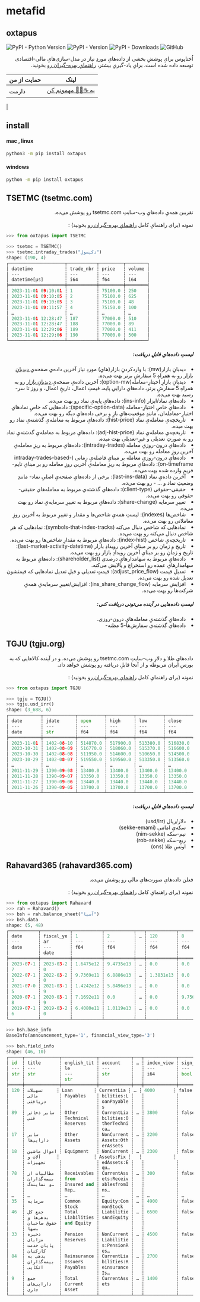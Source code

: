 # metafid
## oxtapus

![PyPI - Python Version](https://img.shields.io/pypi/pyversions/oxtapus)
![PyPI - Version](https://img.shields.io/pypi/v/oxtapus)
![PyPI - Downloads](https://img.shields.io/pypi/dm/oxtapus?logoColor=blue&color=blue)
![GitHub](https://img.shields.io/github/license/yghaderi/oxtapus)

<div dir="rtl">
اُختاپوس برایِ پوششِ بخشی از داده‌هایِ موردِ نیاز در مدل-سازی‌هایِ مالی-اقتصادی توسعه داده شده است.
برایِ یاد-گیریِ بیشتر،
<a href="https://yghaderi.github.io/oxtapus/">
راهنمایِ بهره-گیران
</a>
رو بخونید.
</div>



| حمایت از من | لینک                                             |
|-------------|--------------------------------------------------|
| دارمت       | [یه ☕🧸🍪 مهمونم کن](https://daramet.com/yghaderi) | dir="rtl"
|


## install
#### mac , linux
```bash
python3 -m pip install oxtapus
```
#### windows
```bash
python -m pip install oxtapus
```


## TSETMC (tsetmc.com)

<div dir="rtl">
تقریبن همه‌یِ داده‌هایِ وب-سایتِ tsetmc.com رو پوشش می‌ده.
<br>
<br>
نمونه
(برای راهنمایِ کامل
<a href="https://yghaderi.github.io/oxtapus/">
راهنمایِ بهره-گیران
</a>
رو بخونید)
:
</div>

```python
>>> from oxtapus import TSETMC

>>> tsetmc = TSETMC()
>>> tsetmc.intraday_trades("دکپسول")
shape: (190, 4)
┌─────────────────────┬───────────┬─────────┬────────┐
│ datetime            ┆ trade_nbr ┆ price   ┆ volume │
│ ---                 ┆ ---       ┆ ---     ┆ ---    │
│ datetime[μs]        ┆ i64       ┆ f64     ┆ i64    │
╞═════════════════════╪═══════════╪═════════╪════════╡
│ 2023-11-01 09:10:01 ┆ 1         ┆ 75100.0 ┆ 250    │
│ 2023-11-01 09:10:05 ┆ 2         ┆ 75100.0 ┆ 625    │
│ 2023-11-01 09:10:05 ┆ 3         ┆ 75100.0 ┆ 48     │
│ 2023-11-01 09:11:57 ┆ 4         ┆ 75150.0 ┆ 100    │
│ …                   ┆ …         ┆ …       ┆ …      │
│ 2023-11-01 12:28:47 ┆ 187       ┆ 77000.0 ┆ 510    │
│ 2023-11-01 12:28:47 ┆ 188       ┆ 77000.0 ┆ 89     │
│ 2023-11-01 12:29:06 ┆ 189       ┆ 77000.0 ┆ 411    │
│ 2023-11-01 12:29:06 ┆ 190       ┆ 77000.0 ┆ 500    │
└─────────────────────┴───────────┴─────────┴────────┘
```

<h5 dir="rtl">
لیستِ داده‌هایِ قابلِ دریافت:
</h5>
<div dir="rtl">
<li>
دیدبانِ بازار(mw): با واردکردنِ بازار(هایِ) موردِ نیاز آخرین داده‌یِ صفحه‌یِ
<a href="http://main.tsetmc.com/MarketWatch">ِدیدبانِ بازار</a>
رو به همراهِ 5 سفارشِ برتر بهت می‌ده.
</li>

<li>
دیدبانِ بازارِ اخیتارِ-معامله(option-mw): آخرین داده‌یِ صفحه‌یِ
<a href="http://main.tsetmc.com/MarketWatch">ِدیدبانِ بازار</a>
رو به همراهِ 5 سفارشِ برتر، داده‌هایِ داراییِ پایه، قیمتِ اعمال، تاریخِ اعمال، و روز تا سر-رسید بهت می‌ده.
</li>

<li>
داده‌هایِ نماد/ابزار (ins-info): داده‌هایِ پایه‌یِ نماد رو بهت می‌ده.
</li>

<li>
داده‌هایِ خاصِ اختیارِ-معامله (specific-option-data): داده‌هایی که خاصِ نماد‌هایِ اختیارِ-معامله‌ان، مانندِِ موقعیت‌هایِ بازِ و برخی داده‌هایِ دیگه رو بهت می‌ده.
</li>

<li>
تاریخچه‌یِ معامله‌یِ نماد (hist-price): داده‌هایِ مربوط به معامله‌یِ گذشته‌یِ نماد رو بهت میده.
</li>

<li>
تاریخچه‌یِ معامله‌یِ نماد (adj-hist-price): داده‌هایِ مربوط به معامله‌یِ گذشته‌یِ نماد رو به صورتِ تعدیلی و غیرِ-تعدیلی بهت میده.
</li>

<li>
داده‌هایِ درون-روزیِ معامله (intraday-trades): داده‌هایِ مربوط به ریزِ معامله‌یِ آخرین روزِ معامله رو بهت می‌ده.
</li>

<li>
داده‌هایِ درون-روزیِ معامله بر مبنایِ فاصله‌یِ زمانی (intraday-trades-based-on-timeframe): داده‌هایِ مربوط به ریزِ معامله‌یِ آخرین روزِ معامله رو بر مبنایِ تایم-فریمِ وارده شده بهت می‌ده.
</li>

<li>
آخرین داده‌یِ نماد (last-ins-data): برخی از داده‌هایِ صفحه‌یِ اصلیِ نماد- مانندِ وضعیتِ نماد و ... - رو بهت می‌ده.
</li>

<li>
حقیقی-حقوقی (client-type): داده‌هایِ گذشته‌یِ مربوط به معامله‌هایِ حقیقی-حقوقی رو بهت می‌ده.
</li>

<li>
تغییرِ سرمایه (share-change): داده‌هایِ مربوط به تغییرِ سرمایه‌یِ نماد رو بهت می‌ده.
</li>

<li>
شاخص‌ها (indexes): لیستِ همه‌یِ شاخص‌ها و مقدار و تغییرِ مربوط به آخرین روزِ معاملاتی رو بهت می‌ده.
</li>

<li>
نماد‌هایی که شاخص دنبال‌ می‌کنه (symbols-that-index-tracks): نمادهایی که هر شاخص دنبال می‌کنه رو بهت می‌ده.
</li>

<li>
تاریخچه‌یِ شاخص (index-hist): داده‌هایِ مربوط به مقدارِ شاخص‌ها رو بهت می‌ده.
</li>

<li>
تاریخ و زمانِ رو بر مبنایِ آخرین رویدادِ بازار (last-market-activity-datetime): تاریخ و زمانِ رو بر مبنایِ آخرین رویدادِ بازار رو بهت می‌ده.
</li>
<li>
داده‌هایِ مربوط به سهامدارهایِ درصدی (shareholder_list): داده‌هایِ مربوط به سهامدارهایِ عمده رو استخراج و پالایش می‌کنه.
</li>
<li>
تعدیلِ قیمت (adjust_price_flow): قیمتِ تعدیلی و قبلِ تعدیل نمادهایی که قیمتشون تعدیل شده رو بهت می‌ده.
</li>
<li>
افزایشِ سرمایه (ins_share_change_flow):  افزایش/تغییرِ سرمایه‌یِ همه‌یِ شرکت‌ها رو بهت می‌ده.
</li>
</div>

<h5 dir="rtl">
لیستِ داده‌هایی در آینده می‌تونی دریافت کنی:
</h5>
<div dir="rtl">
<li>
داده‌هایِ گذشته‌یِ معامله‌هایِ درون-روزی.
</li>

<li>
داده‌هایِ گذشته‌یِ سفارش‌ها-5 مظنه-
</li>

</div>

## TGJU (tgju.org)
<div dir="rtl">
داده‌هایِ طلا و دلارِ وب-سایتِ tsetmc.com رو پوشش می‌ده. و در آینده کالاهایی که به بورسِ ایران مربوطه و از آنجا قابلِ دریافته رو پوشش خواهد داد.
<br>
<br>
نمونه (برای راهنمایِ کامل
<a href="https://yghaderi.github.io/oxtapus/">
راهنمایِ بهره-گیران
</a>
رو بخونید)
:
</div>

```python
>>> from oxtapus import TGJU

>>> tgju = TGJU()
>>> tgju.usd_irr()
shape: (3_688, 6)
┌────────────┬────────────┬──────────┬──────────┬──────────┬──────────┐
│ date       ┆ jdate      ┆ open     ┆ high     ┆ low      ┆ close    │
│ ---        ┆ ---        ┆ ---      ┆ ---      ┆ ---      ┆ ---      │
│ date       ┆ str        ┆ f64      ┆ f64      ┆ f64      ┆ f64      │
╞════════════╪════════════╪══════════╪══════════╪══════════╪══════════╡
│ 2023-11-01 ┆ 1402-08-10 ┆ 514870.0 ┆ 517900.0 ┆ 513380.0 ┆ 516830.0 │
│ 2023-10-31 ┆ 1402-08-09 ┆ 516770.0 ┆ 518060.0 ┆ 515370.0 ┆ 516600.0 │
│ 2023-10-30 ┆ 1402-08-08 ┆ 511950.0 ┆ 514600.0 ┆ 510650.0 ┆ 514500.0 │
│ 2023-10-29 ┆ 1402-08-07 ┆ 519550.0 ┆ 519560.0 ┆ 513350.0 ┆ 513560.0 │
│ …          ┆ …          ┆ …        ┆ …        ┆ …        ┆ …        │
│ 2011-11-29 ┆ 1390-09-08 ┆ 13400.0  ┆ 13400.0  ┆ 13400.0  ┆ 13400.0  │
│ 2011-11-28 ┆ 1390-09-07 ┆ 13350.0  ┆ 13350.0  ┆ 13350.0  ┆ 13350.0  │
│ 2011-11-27 ┆ 1390-09-06 ┆ 13440.0  ┆ 13440.0  ┆ 13440.0  ┆ 13440.0  │
│ 2011-11-26 ┆ 1390-09-05 ┆ 13700.0  ┆ 13700.0  ┆ 13700.0  ┆ 13700.0  │
└────────────┴────────────┴──────────┴──────────┴──────────┴──────────┘
```


<h5 dir="rtl">
لیستِ داده‌هایِ قابلِ دریافت:
</h5>
<div dir="rtl">
<li>
دلار/ریال (usd/irr)
</li>

<li>
سکه‌یِ امامی (sekke-emami)
</li>

<li>
نیم-سکه (nim-sekke)
</li>

<li>
ربعِ-سکه (rob-sekke)
</li>

<li>
اونسِ طلا (ons)
</li>

</div>

## Rahavard365 (rahavard365.com)
<div dir="rtl">
فعلن داده‌هایِ صورت‌هایِ مالی رو پوشش می‌ده.
<br>
<br>
نمونه (برای راهنمایِ کامل
<a href="https://yghaderi.github.io/oxtapus/">
راهنمایِ بهره-گیران
</a>
رو بخونید)
:
</div>

```python
>>> from oxtapus import Rahavard
>>> rah = Rahavard()
>>> bsh = rah.balance_sheet("آسیا")
>>> bsh.data
shape: (5, 48)
┌───────────┬───────────┬───────────┬───────────┬───┬───────────┬───────────┬───────────┬──────────┐
│ date      ┆ fiscal_ye ┆ 1         ┆ 2         ┆ … ┆ 120       ┆ 8         ┆ 10        ┆ 25       │
│ ---       ┆ ar        ┆ ---       ┆ ---       ┆   ┆ ---       ┆ ---       ┆ ---       ┆ ---      │
│ date      ┆ ---       ┆ f64       ┆ f64       ┆   ┆ f64       ┆ f64       ┆ f64       ┆ f64      │
│           ┆ date      ┆           ┆           ┆   ┆           ┆           ┆           ┆          │
╞═══════════╪═══════════╪═══════════╪═══════════╪═══╪═══════════╪═══════════╪═══════════╪══════════╡
│ 2023-07-1 ┆ 2023-03-2 ┆ 1.6475e12 ┆ 9.4735e13 ┆ … ┆ 0.0       ┆ 0.0       ┆ 0.0       ┆ 0.0      │
│ 7         ┆ 0         ┆           ┆           ┆   ┆           ┆           ┆           ┆          │
│ 2022-07-1 ┆ 2022-03-2 ┆ 9.7369e11 ┆ 6.8886e13 ┆ … ┆ 1.3831e13 ┆ 0.0       ┆ 0.0       ┆ 0.0      │
│ 3         ┆ 0         ┆           ┆           ┆   ┆           ┆           ┆           ┆          │
│ 2021-07-0 ┆ 2021-03-1 ┆ 1.4242e12 ┆ 5.8496e13 ┆ … ┆ 0.0       ┆ 0.0       ┆ 0.0       ┆ 0.0      │
│ 5         ┆ 9         ┆           ┆           ┆   ┆           ┆           ┆           ┆          │
│ 2020-07-1 ┆ 2020-03-1 ┆ 7.1692e11 ┆ 0.0       ┆ … ┆ 0.0       ┆ 9.7560e11 ┆ 3.2546e13 ┆ 0.0      │
│ 8         ┆ 9         ┆           ┆           ┆   ┆           ┆           ┆           ┆          │
│ 2019-07-1 ┆ 2019-03-2 ┆ 6.4080e11 ┆ 1.0119e13 ┆ … ┆ 0.0       ┆ 0.0       ┆ 9.8519e12 ┆ 1.5801e1 │
│ 6         ┆ 0         ┆           ┆           ┆   ┆           ┆           ┆           ┆ 2        │
└───────────┴───────────┴───────────┴───────────┴───┴───────────┴───────────┴───────────┴──────────┘

>>> bsh.base_info
BaseInfo(announcement_type='1', financial_view_type='3')

>>> bsh.field_info
shape: (46, 10)
┌─────┬─────────────┬─────────────┬────────────┬───┬────────────┬──────────┬──────────┬────────────┐
│ id  ┆ title       ┆ english_tit ┆ account    ┆ … ┆ index_view ┆ sign_neg ┆ sign_pos ┆ neg_nature │
│ --- ┆ ---         ┆ le          ┆ ---        ┆   ┆ ---        ┆ ---      ┆ ---      ┆ ---        │
│ str ┆ str         ┆ ---         ┆ str        ┆   ┆ i64        ┆ bool     ┆ bool     ┆ bool       │
│     ┆             ┆ str         ┆            ┆   ┆            ┆          ┆          ┆            │
╞═════╪═════════════╪═════════════╪════════════╪═══╪════════════╪══════════╪══════════╪════════════╡
│ 120 ┆ تسهیلات     ┆ Loan        ┆ CurrentLia ┆ … ┆ 4000       ┆ false    ┆ false    ┆ false      │
│     ┆ مالی        ┆ Payables    ┆ bilities:L ┆   ┆            ┆          ┆          ┆            │
│     ┆ دریافتی     ┆             ┆ oanPayable ┆   ┆            ┆          ┆          ┆            │
│     ┆             ┆             ┆ s          ┆   ┆            ┆          ┆          ┆            │
│ 89  ┆ سایر ذخائر  ┆ Other       ┆ CurrentLia ┆ … ┆ 3800       ┆ false    ┆ false    ┆ false      │
│     ┆ فنی         ┆ Technical   ┆ bilities:O ┆   ┆            ┆          ┆          ┆            │
│     ┆             ┆ Reserves    ┆ therTechni ┆   ┆            ┆          ┆          ┆            │
│     ┆             ┆             ┆ ca…        ┆   ┆            ┆          ┆          ┆            │
│ 17  ┆ سایر        ┆ Other       ┆ NonCurrent ┆ … ┆ 2200       ┆ false    ┆ false    ┆ false      │
│     ┆ دارایی‌ها    ┆ Assets      ┆ Assets:Oth ┆   ┆            ┆          ┆          ┆            │
│     ┆             ┆             ┆ erAssets   ┆   ┆            ┆          ┆          ┆            │
│ 18  ┆ اموال ماشین ┆ Equipment   ┆ NonCurrent ┆ … ┆ 2300       ┆ false    ┆ false    ┆ false      │
│     ┆ آلات و      ┆             ┆ Assets:Fix ┆   ┆            ┆          ┆          ┆            │
│     ┆ تجهیزات     ┆             ┆ edAssets:E ┆   ┆            ┆          ┆          ┆            │
│     ┆             ┆             ┆ qu…        ┆   ┆            ┆          ┆          ┆            │
│ 78  ┆ مطالبات از  ┆ Receivables ┆ CurrentAss ┆ … ┆ 300        ┆ false    ┆ false    ┆ false      │
│     ┆ بیمه‌گذاران  ┆ from        ┆ ets:Receiv ┆   ┆            ┆          ┆          ┆            │
│     ┆ و نمایندگ…  ┆ Insured and ┆ ablesfromI ┆   ┆            ┆          ┆          ┆            │
│     ┆             ┆ Rep…        ┆ ns…        ┆   ┆            ┆          ┆          ┆            │
│ …   ┆ …           ┆ …           ┆ …          ┆ … ┆ …          ┆ …        ┆ …        ┆ …          │
│ 35  ┆ سرمایه      ┆ Common      ┆ Equity:Com ┆ … ┆ 4900       ┆ false    ┆ false    ┆ false      │
│     ┆             ┆ Stock       ┆ monStock   ┆   ┆            ┆          ┆          ┆            │
│ 46  ┆ جمع کل      ┆ Total       ┆ Liabilitie ┆ … ┆ 6500       ┆ false    ┆ false    ┆ false      │
│     ┆ بدهی‌ها و    ┆ Liabilities ┆ sAndEquity ┆   ┆            ┆          ┆          ┆            │
│     ┆ حقوق صاحبان ┆ and Equity  ┆            ┆   ┆            ┆          ┆          ┆            │
│     ┆ سها…        ┆             ┆            ┆   ┆            ┆          ┆          ┆            │
│ 33  ┆ ذخیره       ┆ Pension     ┆ NonCurrent ┆ … ┆ 4500       ┆ false    ┆ false    ┆ false      │
│     ┆ مزایای      ┆ Reserves    ┆ Liabilitie ┆   ┆            ┆          ┆          ┆            │
│     ┆ پایان خدمت  ┆             ┆ s:PensionR ┆   ┆            ┆          ┆          ┆            │
│     ┆ کارکنان     ┆             ┆ es…        ┆   ┆            ┆          ┆          ┆            │
│ 84  ┆ بدهی به     ┆ Reinsurance ┆ CurrentLia ┆ … ┆ 2700       ┆ false    ┆ false    ┆ false      │
│     ┆ بیمه‌گذاران  ┆ Issuers     ┆ bilities:R ┆   ┆            ┆          ┆          ┆            │
│     ┆ اتکایی      ┆ Payables    ┆ einsurance ┆   ┆            ┆          ┆          ┆            │
│     ┆             ┆             ┆ Is…        ┆   ┆            ┆          ┆          ┆            │
│ 9   ┆ جمع         ┆ Total       ┆ CurrentAss ┆ … ┆ 1400       ┆ false    ┆ false    ┆ false      │
│     ┆ دارایی‌های   ┆ Current     ┆ ets        ┆   ┆            ┆          ┆          ┆            │
│     ┆ جاری        ┆ Asset       ┆            ┆   ┆            ┆          ┆          ┆            │
└─────┴─────────────┴─────────────┴────────────┴───┴────────────┴──────────┴──────────┴────────────┘
```




